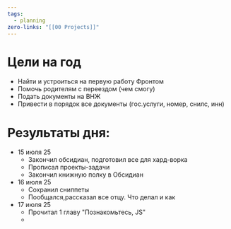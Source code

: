 ```yaml
---
tags:
  - planning
zero-links: "[[00 Projects]]"
---
```

# Цели на год
- Найти и устроиться на первую работу Фронтом
- Помочь родителям с переездом (чем смогу)
- Подать документы на ВНЖ
- Привести в порядок все документы (гос.услуги, номер, снилс, инн)


# Результаты дня:

- 15 июля 25
	- Закончил обсидиан, подготовил все для хард-ворка
	- Прописал проекты-задачи 
	- Закончил книжную полку в Обсидиан
- 16 июля 25
	- Сохранил сниппеты
	- Пообщался,рассказал все отцу. Что делал и как
- 17 июля 25
	- Прочитал 1 главу "Познакомьтесь, JS"
	- 